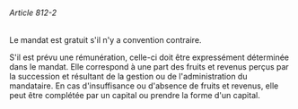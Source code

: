 ###### Article 812-2

Le mandat est gratuit s'il n'y a convention contraire.

S'il est prévu une rémunération, celle-ci doit être expressément déterminée dans le mandat. Elle correspond à une part des fruits et revenus perçus par la succession et résultant de la gestion ou de l'administration du mandataire. En cas d'insuffisance ou d'absence de fruits et revenus, elle peut être complétée par un capital ou prendre la forme d'un capital.

